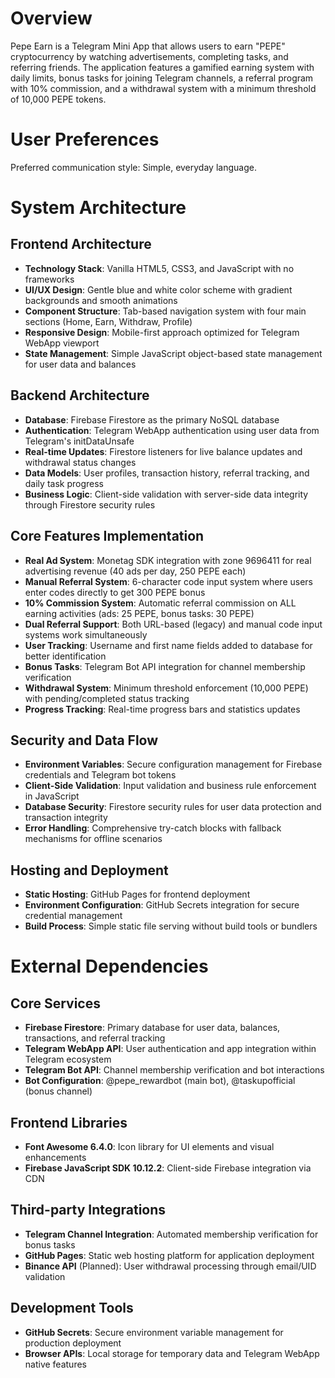 # Overview

Pepe Earn is a Telegram Mini App that allows users to earn "PEPE" cryptocurrency by watching advertisements, completing tasks, and referring friends. The application features a gamified earning system with daily limits, bonus tasks for joining Telegram channels, a referral program with 10% commission, and a withdrawal system with a minimum threshold of 10,000 PEPE tokens.

# User Preferences

Preferred communication style: Simple, everyday language.

# System Architecture

## Frontend Architecture
- **Technology Stack**: Vanilla HTML5, CSS3, and JavaScript with no frameworks
- **UI/UX Design**: Gentle blue and white color scheme with gradient backgrounds and smooth animations
- **Component Structure**: Tab-based navigation system with four main sections (Home, Earn, Withdraw, Profile)
- **Responsive Design**: Mobile-first approach optimized for Telegram WebApp viewport
- **State Management**: Simple JavaScript object-based state management for user data and balances

## Backend Architecture
- **Database**: Firebase Firestore as the primary NoSQL database
- **Authentication**: Telegram WebApp authentication using user data from Telegram's initDataUnsafe
- **Real-time Updates**: Firestore listeners for live balance updates and withdrawal status changes
- **Data Models**: User profiles, transaction history, referral tracking, and daily task progress
- **Business Logic**: Client-side validation with server-side data integrity through Firestore security rules

## Core Features Implementation
- **Real Ad System**: Monetag SDK integration with zone 9696411 for real advertising revenue (40 ads per day, 250 PEPE each)
- **Manual Referral System**: 6-character code input system where users enter codes directly to get 300 PEPE bonus
- **10% Commission System**: Automatic referral commission on ALL earning activities (ads: 25 PEPE, bonus tasks: 30 PEPE)
- **Dual Referral Support**: Both URL-based (legacy) and manual code input systems work simultaneously
- **User Tracking**: Username and first name fields added to database for better identification
- **Bonus Tasks**: Telegram Bot API integration for channel membership verification
- **Withdrawal System**: Minimum threshold enforcement (10,000 PEPE) with pending/completed status tracking
- **Progress Tracking**: Real-time progress bars and statistics updates

## Security and Data Flow
- **Environment Variables**: Secure configuration management for Firebase credentials and Telegram bot tokens
- **Client-Side Validation**: Input validation and business rule enforcement in JavaScript
- **Database Security**: Firestore security rules for user data protection and transaction integrity
- **Error Handling**: Comprehensive try-catch blocks with fallback mechanisms for offline scenarios

## Hosting and Deployment
- **Static Hosting**: GitHub Pages for frontend deployment
- **Environment Configuration**: GitHub Secrets integration for secure credential management
- **Build Process**: Simple static file serving without build tools or bundlers

# External Dependencies

## Core Services
- **Firebase Firestore**: Primary database for user data, balances, transactions, and referral tracking
- **Telegram WebApp API**: User authentication and app integration within Telegram ecosystem
- **Telegram Bot API**: Channel membership verification and bot interactions
- **Bot Configuration**: @pepe_rewardbot (main bot), @taskupofficial (bonus channel)

## Frontend Libraries
- **Font Awesome 6.4.0**: Icon library for UI elements and visual enhancements
- **Firebase JavaScript SDK 10.12.2**: Client-side Firebase integration via CDN

## Third-party Integrations
- **Telegram Channel Integration**: Automated membership verification for bonus tasks
- **GitHub Pages**: Static web hosting platform for application deployment
- **Binance API** (Planned): User withdrawal processing through email/UID validation

## Development Tools
- **GitHub Secrets**: Secure environment variable management for production deployment
- **Browser APIs**: Local storage for temporary data and Telegram WebApp native features